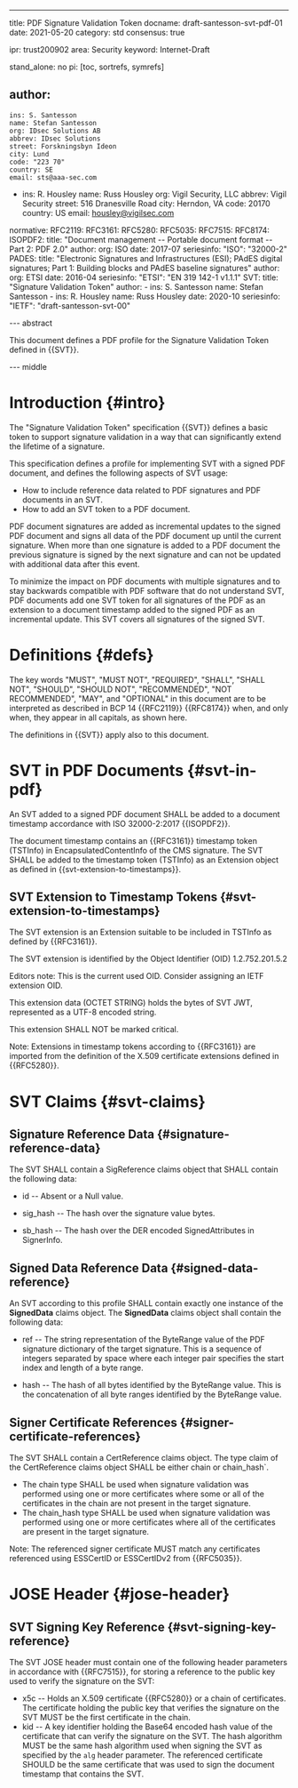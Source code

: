---
title: PDF Signature Validation Token
docname: draft-santesson-svt-pdf-01
date: 2021-05-20
category: std
consensus: true

ipr: trust200902
area: Security
keyword: Internet-Draft

stand_alone: no
pi: [toc, sortrefs, symrefs]

author:
 -
    ins: S. Santesson
    name: Stefan Santesson
    org: IDsec Solutions AB
    abbrev: IDsec Solutions
    street: Forskningsbyn Ideon
    city: Lund
    code: "223 70"
    country: SE
    email: sts@aaa-sec.com

 -
    ins: R. Housley
    name: Russ Housley
    org: Vigil Security, LLC
    abbrev: Vigil Security
    street: 516 Dranesville Road
    city: Herndon, VA
    code: 20170
    country: US
    email: housley@vigilsec.com

normative:
  RFC2119:
  RFC3161:
  RFC5280:
  RFC5035:
  RFC7515:
  RFC8174:
  ISOPDF2:
    title: "Document management -- Portable document format -- Part 2: PDF 2.0"
    author:
      org: ISO
    date: 2017-07
    seriesinfo:
      "ISO": "32000-2"
  PADES:
    title: "Electronic Signatures and Infrastructures (ESI); PAdES digital signatures; Part 1: Building blocks and PAdES baseline signatures"
    author:
      org: ETSI
    date: 2016-04
    seriesinfo:
      "ETSI": "EN 319 142-1 v1.1.1"
  SVT:
    title: "Signature Validation Token"
    author:
    -
      ins: S. Santesson
      name: Stefan Santesson
    -
      ins: R. Housley
      name: Russ Housley
    date: 2020-10
    seriesinfo:
      "IETF": "draft-santesson-svt-00"

--- abstract

This document defines a PDF profile for the Signature Validation Token defined in {{SVT}}.

--- middle

# Introduction {#intro}

The "Signature Validation Token" specification {{SVT}} defines a basic token to support signature validation in a way that can significantly extend the lifetime of a signature.

This specification defines a profile for implementing SVT with a signed PDF document, and defines the following aspects of SVT usage:

- How to include reference data related to PDF signatures and PDF documents in an SVT.
- How to add an SVT token to a PDF document.

PDF document signatures are added as incremental updates to the signed PDF document and signs all data of the PDF document up until the current signature. When more than one signature is added to a PDF document the previous signature is signed by the next signature and can not be updated with additional data after this event.

To minimize the impact on PDF documents with multiple signatures and to stay backwards compatible with PDF software that do not understand SVT, PDF documents add one SVT token for all signatures of the PDF as an extension to a document timestamp added to the signed PDF as an incremental update. This SVT covers all signatures of the signed SVT.


# Definitions {#defs}

The key words "MUST", "MUST NOT", "REQUIRED", "SHALL", "SHALL NOT", "SHOULD",
"SHOULD NOT", "RECOMMENDED", "NOT RECOMMENDED", "MAY", and "OPTIONAL" in this
document are to be interpreted as described in BCP&nbsp;14 {{RFC2119}} {{RFC8174}}
when, and only when, they appear in all capitals, as shown here.

The definitions in {{SVT}} apply also to this document.

# SVT in PDF Documents {#svt-in-pdf}

An SVT added to a signed PDF document SHALL be added to a document timestamp accordance with ISO 32000-2:2017 {{ISOPDF2}}.

The document timestamp contains an {{RFC3161}} timestamp token (TSTInfo) in EncapsulatedContentInfo of the CMS signature. The SVT SHALL be added to the timestamp token (TSTInfo) as an Extension object as defined in  {{svt-extension-to-timestamps}}.

## SVT Extension to Timestamp Tokens {#svt-extension-to-timestamps}

The SVT extension is an Extension suitable to be included in TSTInfo as defined by {{RFC3161}}.

The SVT extension is identified by the Object Identifier (OID) 1.2.752.201.5.2

Editors note: This is the current used OID. Consider assigning an IETF extension OID.

This extension data (OCTET STRING) holds the bytes of SVT JWT, represented as a UTF-8 encoded string.

This extension SHALL NOT be marked critical.

Note: Extensions in timestamp tokens according to {{RFC3161}} are imported from the definition of the X.509 certificate extensions defined in {{RFC5280}}.

# SVT Claims {#svt-claims}

## Signature Reference Data {#signature-reference-data}

The SVT SHALL contain a SigReference claims object that SHALL contain the following data:

- id -- Absent or a Null value.

- sig_hash -- The hash over the signature value bytes.

- sb_hash -- The hash over the DER encoded SignedAttributes in SignerInfo.


## Signed Data Reference Data {#signed-data-reference}

An SVT according to this profile SHALL contain exactly one instance of the **SignedData** claims object. The **SignedData** claims object shall contain the following data:

- ref -- The string representation of the ByteRange value of the PDF signature dictionary of the target signature. This is a sequence of integers separated by space where each integer pair specifies the start index and length of a byte range.

- hash -- The hash of all bytes identified by the ByteRange value. This is the concatenation of all byte ranges identified by the ByteRange value.

## Signer Certificate References {#signer-certificate-references}

The SVT SHALL contain a CertReference claims object. The type claim of the CertReference claims object SHALL be either chain or chain_hash`.

- The chain type SHALL be used when signature validation was performed using one or more certificates where some or all of the certificates in the chain are not present in the target signature.
- The chain_hash type SHALL be used when signature validation was performed using one or more certificates where all of the certificates are present in the target signature.

Note: The referenced signer certificate MUST match any certificates referenced using ESSCertID or ESSCertIDv2 from {{RFC5035}}.

# JOSE Header {#jose-header}

## SVT Signing Key Reference {#svt-signing-key-reference}

The SVT JOSE header must contain one of the following header parameters in accordance with {{RFC7515}}, for storing a reference to the public key used to verify the signature on the SVT:

- x5c -- Holds an X.509 certificate {{RFC5280}} or a chain of certificates. The certificate holding the public key that verifies the signature on the SVT MUST be the first certificate in the chain.
- kid -- A key identifier holding the Base64 encoded hash value of the certificate that can verify the signature on the SVT. The hash algorithm MUST be the same hash algorithm used when signing the SVT as specified by the `alg` header parameter. The referenced certificate SHOULD be the same certificate that was used to sign the document timestamp that contains the SVT.
